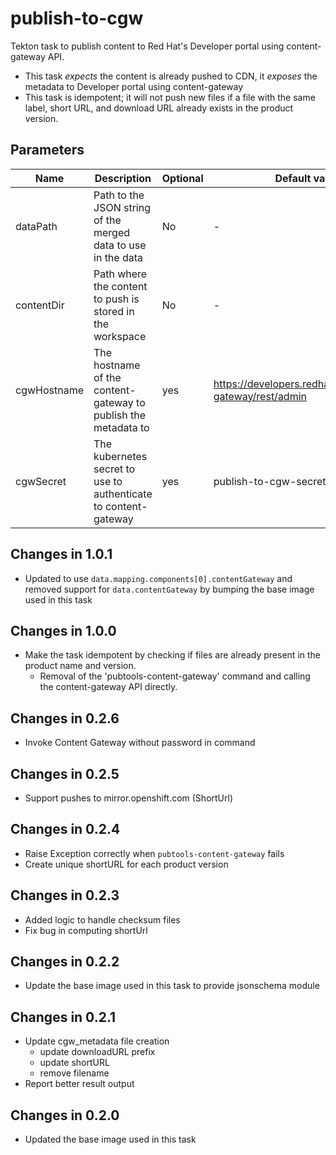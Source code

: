 # publish-to-cgw

Tekton task to publish content to Red Hat's Developer portal using content-gateway API.

 - This task _expects_ the content is already pushed to CDN, it _exposes_ the metadata to Developer portal using content-gateway
 - This task is idempotent; it will not push new files if a file with the same label, short URL, and download URL already exists in the product version.

## Parameters

| Name        | Description                                                     | Optional | Default value |
|-------------|-----------------------------------------------------------------|----------|---------------|
| dataPath    | Path to the JSON string of the merged data to use in the data   | No       | -             |
| contentDir  | Path where the content to push is stored in the workspace       | No       | -             |
| cgwHostname | The hostname of the content-gateway to publish the metadata to  | yes      | https://developers.redhat.com/content-gateway/rest/admin |
| cgwSecret   | The kubernetes secret to use to authenticate to content-gateway | yes      | publish-to-cgw-secret |

## Changes in 1.0.1
* Updated to use `data.mapping.components[0].contentGateway` and removed support
  for `data.contentGateway` by bumping the base image used in this task
  
## Changes in 1.0.0
* Make the task idempotent by checking if files are
  already present in the product name and version.
  * Removal of the 'pubtools-content-gateway' command
    and calling the content-gateway API directly.

## Changes in 0.2.6
* Invoke Content Gateway without password in command

## Changes in 0.2.5
* Support pushes to mirror.openshift.com (ShortUrl)

## Changes in 0.2.4
* Raise Exception correctly when `pubtools-content-gateway` fails
* Create unique shortURL for each product version

## Changes in 0.2.3
* Added logic to handle checksum files
* Fix bug in computing shortUrl

## Changes in 0.2.2
* Update the base image used in this task to provide jsonschema module

## Changes in 0.2.1
* Update cgw_metadata file creation
  * update downloadURL prefix
  * update shortURL
  * remove filename
* Report better result output

## Changes in 0.2.0
* Updated the base image used in this task
